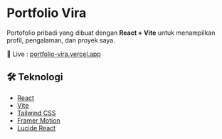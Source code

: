 # Portfolio Vira

Portofolio pribadi yang dibuat dengan **React + Vite** untuk menampilkan profil, pengalaman, dan proyek saya.  

🔗 Live : [portfolio-vira.vercel.app](https://portfolio-vira.vercel.app/)

## 🛠 Teknologi
- [React](https://react.dev/)  
- [Vite](https://vitejs.dev/)  
- [Tailwind CSS](https://tailwindcss.com/)  
- [Framer Motion](https://www.framer.com/motion/)  
- [Lucide React](https://lucide.dev/)  
